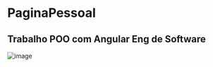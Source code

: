 # PaginaPessoal
## Trabalho POO com Angular Eng de Software

![image](https://user-images.githubusercontent.com/75391803/236697856-63fae79b-076a-4a8b-a646-ec32745c1627.png)
